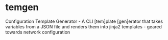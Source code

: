 # temgen
Configuration Template Generator - A CLI [tem]plate [gen]erator that takes variables from a JSON file and renders them into jinja2 templates - geared towards network configuration
